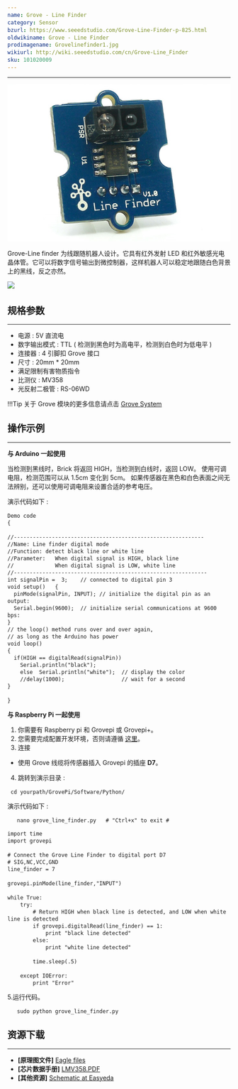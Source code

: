 ```yaml
---
name: Grove - Line Finder
category: Sensor
bzurl: https://www.seeedstudio.com/Grove-Line-Finder-p-825.html
oldwikiname: Grove - Line Finder
prodimagename: Grovelinefinder1.jpg
wikiurl: http://wiki.seeedstudio.com/cn/Grove-Line_Finder
sku: 101020009
---
```


---
![](https://github.com/SeeedDocument/Grove_Line_Finder/raw/master/images/Grovelinefinder1.jpg)

Grove-Line finder 为线跟随机器人设计。它具有红外发射 LED 和红外敏感光电晶体管。它可以将数字信号输出到微控制器，这样机器人可以稳定地跟随白色背景上的黑线，反之亦然。

[![](https://github.com/SeeedDocument/wiki_chinese/raw/master/docs/images/click_to_buy.PNG)](https://item.taobao.com/item.htm?spm=a1z10.3-c.w4002-11172317909.9.42e899986GihNh&id=540386082647)

## 规格参数
---
- 电源 : 5V 直流电
- 数字输出模式 : TTL ( 检测到黑色时为高电平，检测到白色时为低电平 )
- 连接器 : 4 引脚扣 Grove 接口
- 尺寸 : 20mm * 20mm
- 满足限制有害物质指令
- 比测仪 : MV358
- 光反射二极管 : RS-06WD

!!!Tip
    关于 Grove 模块的更多信息请点击 [Grove System](http://wiki.seeedstudio.com/cn/Grove_System/)

## 操作示例
---
**与 Arduino 一起使用**

当检测到黑线时，Brick 将返回 HIGH，当检测到白线时，返回 LOW。 使用可调电阻，检测范围可以从 1.5cm 变化到 5cm。 如果传感器在黑色和白色表面之间无法辨别，还可以使用可调电阻来设置合适的参考电压。

演示代码如下 :

```
Demo code
{

//------------------------------------------------------------
//Name: Line finder digital mode
//Function: detect black line or white line
//Parameter:   When digital signal is HIGH, black line
//             When digital signal is LOW, white line
//-------------------------------------------------------------
int signalPin =  3;    // connected to digital pin 3
void setup()   {
  pinMode(signalPin, INPUT); // initialize the digital pin as an output:
  Serial.begin(9600);  // initialize serial communications at 9600 bps:
}
// the loop() method runs over and over again,
// as long as the Arduino has power
void loop()
{
  if(HIGH == digitalRead(signalPin))
    Serial.println("black");
    else  Serial.println("white");  // display the color
  	//delay(1000);                  // wait for a second
}

}
```

**与 Raspberry Pi 一起使用**

1. 你需要有 Raspberry pi 和 Grovepi 或 Grovepi+。
2. 您需要完成配置开发环境，否则请遵循 [这里](http://wiki.seeedstudio.com/wiki/GrovePi+#Introducing_the_GrovePi.2B)。
3. 连接
  - 使用 Grove 线缆将传感器插入 Grovepi 的插座 **D7**。
4. 跳转到演示目录 :

```
 cd yourpath/GrovePi/Software/Python/
```

演示代码如下 :

```
   nano grove_line_finder.py   # "Ctrl+x" to exit #
```
```
import time
import grovepi

# Connect the Grove Line Finder to digital port D7
# SIG,NC,VCC,GND
line_finder = 7

grovepi.pinMode(line_finder,"INPUT")

while True:
    try:
        # Return HIGH when black line is detected, and LOW when white line is detected
        if grovepi.digitalRead(line_finder) == 1:
            print "black line detected"
        else:
            print "white line detected"

        time.sleep(.5)

    except IOError:
        print "Error"
```

5.运行代码。

```
   sudo python grove_line_finder.py
```

## 资源下载
---
- **[原理图文件]** [Eagle files](https://github.com/SeeedDocument/Grove_Line_Finder/raw/master/res/202000970_Grove%20-%20Line%20Finder%20v1.0_eagle%20files.zip)
- **[芯片数据手册]** [LMV358.PDF](https://github.com/SeeedDocument/Grove_Line_Finder/raw/master/res/Lmv358.pdf)
- **[其他资源]** [Schematic at Easyeda](https://easyeda.com/Seeed/Grove_Line_Finder_v1_1-dfc99c72325e41ff93a451882fd2e143)
